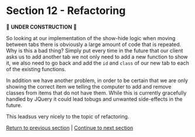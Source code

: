 Section 12 - Refactoring
=======================

:construction: **UNDER CONSTRUCTION** :construction:

So looking at our implementation of the show-hide logic when moving between tabs there is obviously a large amount of code that is repeated. Why is this a bad thing? Simply put every time in the future that our client asks us to add another tab we not only need to add a new function to show it, we also need to go back and add the `id` and `class` of our new tab to each of the existing functions.

In addition we have another problem, in order to be certain that we are only showing the correct item we telling the computer to add and remove classes from items that do not have them. While this is currently gracefully handled by JQuery it could lead tobugs and unwanted side-effects in the future. 

This leadsus very nicely to the topic of refactoring.

[Return to previous section](../tasks/task6.md) | [Continue to next section](../courseSections/section13.md)
